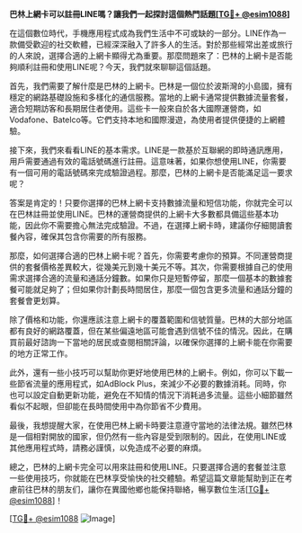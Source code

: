 **巴林上網卡可以註冊LINE嗎？讓我們一起探討這個熱門話題[[TG💪+ @esim1088](https://t.me/s/esim1088)]**

在這個數位時代，手機應用程式成為我們生活中不可或缺的一部分。LINE作為一款備受歡迎的社交軟體，已經深深融入了許多人的生活。對於那些經常出差或旅行的人來說，選擇合適的上網卡顯得尤為重要。那麼問題來了：巴林的上網卡是否能夠順利註冊和使用LINE呢？今天，我們就來聊聊這個話題。

首先，我們需要了解什麼是巴林的上網卡。巴林是一個位於波斯灣的小島國，擁有穩定的網路基礎設施和多樣化的通信服務。當地的上網卡通常提供數據流量套餐，適合短期訪客和長期居住者使用。這些卡一般來自於各大國際運營商，如Vodafone、Batelco等。它們支持本地和國際漫遊，為使用者提供便捷的上網體驗。

接下來，我們來看看LINE的基本需求。LINE是一款基於互聯網的即時通訊應用，用戶需要通過有效的電話號碼進行註冊。這意味著，如果你想使用LINE，你需要有一個可用的電話號碼來完成驗證過程。那麼，巴林的上網卡是否能滿足這一要求呢？

答案是肯定的！只要你選擇的巴林上網卡支持數據流量和短信功能，你就完全可以在巴林註冊並使用LINE。巴林的運營商提供的上網卡大多數都具備這些基本功能，因此你不需要擔心無法完成驗證。不過，在選擇上網卡時，建議你仔細閱讀套餐內容，確保其包含你需要的所有服務。

那麼，如何選擇合適的巴林上網卡呢？首先，你需要考慮你的預算。不同運營商提供的套餐價格差異較大，從幾美元到幾十美元不等。其次，你需要根據自己的使用需求選擇合適的流量和通話分鐘數。如果你只是短暫停留，那麼一個基本的數據套餐可能就足夠了；但如果你計劃長時間居住，那麼一個包含更多流量和通話分鐘的套餐會更划算。

除了價格和功能，你還應該注意上網卡的覆蓋範圍和信號質量。巴林的大部分地區都有良好的網路覆蓋，但在某些偏遠地區可能會遇到信號不佳的情況。因此，在購買前最好諮詢一下當地的居民或查閱相關評論，以確保你選擇的上網卡能在你需要的地方正常工作。

此外，還有一些小技巧可以幫助你更好地使用巴林的上網卡。例如，你可以下載一些節省流量的應用程式，如AdBlock Plus，來減少不必要的數據消耗。同時，你也可以設定自動更新功能，避免在不知情的情況下消耗過多流量。這些小細節雖然看似不起眼，但卻能在長時間使用中為你節省不少費用。

最後，我想提醒大家，在使用巴林上網卡時要注意遵守當地的法律法規。雖然巴林是一個相對開放的國家，但仍然有一些內容是受到限制的。因此，在使用LINE或其他應用程式時，請務必謹慎，以免造成不必要的麻煩。

總之，巴林的上網卡完全可以用來註冊和使用LINE。只要選擇合適的套餐並注意一些使用技巧，你就能在巴林享受愉快的社交體驗。希望這篇文章能幫助到正在考慮前往巴林的朋友们，讓你在異國他鄉也能保持聯絡，暢享數位生活[[TG💪+ @esim1088](https://t.me/s/esim1088)]！

[[TG💪+ @esim1088](https://t.me/s/esim1088) ![Image](https://i.postimg.cc/4NQfJmqS/Snipaste-2025-05-13-00-14-12.png)]